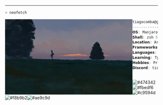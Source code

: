 ---

  


  ```zsh
> neofetch
```

<img align="left" src="https://github.com/tiagocomba/tiagocomba/blob/main/img/green.jpg" alt="tiagocomba" width="420" /> 

```csharp
tiagocomba@github
-------------------------
𝗢𝗦: Manjaro x86_64
𝗦𝗵𝗲𝗹𝗹: zsh 5.8
𝗟𝗼𝗰𝗮𝘁𝗶𝗼𝗻: Argentina,Cba
𝗙𝗿𝗮𝗺𝗲𝘄𝗼𝗿𝗸𝘀: Codeigniter,React
𝗟𝗮𝗻𝗴𝘂𝗮𝗴𝗲𝘀: JavaScript, HTML, CSS
𝗟𝗲𝗮𝗿𝗻𝗶𝗻𝗴: TypeScript, Python, Angular, Javascript
𝗛𝗼𝗯𝗯𝗶𝗲𝘀: Program, Gym, Gaming, Draw
𝗗𝗶𝘀𝗰𝗼𝗿𝗱: tiago.dev#9196
```
<p align="left">
  &nbsp; &nbsp; &nbsp; &nbsp; &nbsp;
  <img alt="#474342" src="https://via.placeholder.com/15/020122/000000?text=+" width="25" height="20" /><img alt="#fbedf6" src="https://via.placeholder.com/15/FF521B/000000?text=+" width="25" height="20" /><img alt="#c9594d" src="https://via.placeholder.com/15/FC9E4F/000000?text=+" width="25" height="20" /><img alt="#f8b9b2" src="https://via.placeholder.com/15/EDD382/000000?text=+" width="25" height="20" /><img alt="#ae9c9d" src="https://via.placeholder.com/15/F2F3AE/000000?text=+" width="25" height="20" />
</p>

